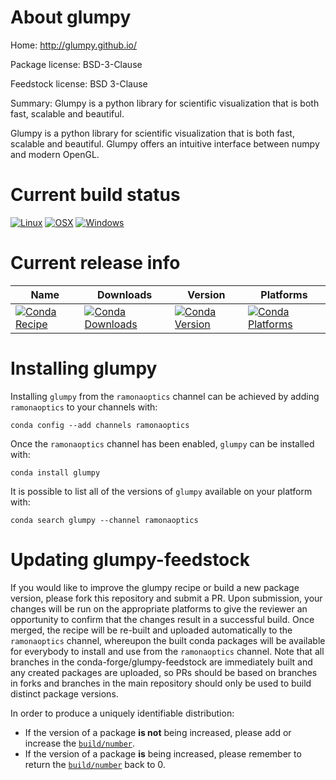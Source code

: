 About glumpy
============

Home: http://glumpy.github.io/

Package license: BSD-3-Clause

Feedstock license: BSD 3-Clause

Summary: Glumpy is a python library for scientific visualization that is both fast, scalable and beautiful.

Glumpy is a python library for scientific visualization that is both fast,
scalable and beautiful. Glumpy offers an intuitive interface between numpy
and modern OpenGL.


Current build status
====================

[![Linux](https://img.shields.io/circleci/project/github/conda-forge/glumpy-feedstock/master.svg?label=Linux)](https://circleci.com/gh/conda-forge/glumpy-feedstock)
[![OSX](https://img.shields.io/travis/conda-forge/glumpy-feedstock/master.svg?label=macOS)](https://travis-ci.org/conda-forge/glumpy-feedstock)
[![Windows](https://img.shields.io/appveyor/ci/conda-forge/glumpy-feedstock/master.svg?label=Windows)](https://ci.appveyor.com/project/conda-forge/glumpy-feedstock/branch/master)

Current release info
====================

| Name | Downloads | Version | Platforms |
| --- | --- | --- | --- |
| [![Conda Recipe](https://img.shields.io/badge/recipe-glumpy-green.svg)](https://anaconda.org/ramonaoptics/glumpy) | [![Conda Downloads](https://img.shields.io/conda/dn/ramonaoptics/glumpy.svg)](https://anaconda.org/ramonaoptics/glumpy) | [![Conda Version](https://img.shields.io/conda/vn/ramonaoptics/glumpy.svg)](https://anaconda.org/ramonaoptics/glumpy) | [![Conda Platforms](https://img.shields.io/conda/pn/ramonaoptics/glumpy.svg)](https://anaconda.org/ramonaoptics/glumpy) |

Installing glumpy
=================

Installing `glumpy` from the `ramonaoptics` channel can be achieved by adding `ramonaoptics` to your channels with:

```
conda config --add channels ramonaoptics
```

Once the `ramonaoptics` channel has been enabled, `glumpy` can be installed with:

```
conda install glumpy
```

It is possible to list all of the versions of `glumpy` available on your platform with:

```
conda search glumpy --channel ramonaoptics
```




Updating glumpy-feedstock
=========================

If you would like to improve the glumpy recipe or build a new
package version, please fork this repository and submit a PR. Upon submission,
your changes will be run on the appropriate platforms to give the reviewer an
opportunity to confirm that the changes result in a successful build. Once
merged, the recipe will be re-built and uploaded automatically to the
`ramonaoptics` channel, whereupon the built conda packages will be available for
everybody to install and use from the `ramonaoptics` channel.
Note that all branches in the conda-forge/glumpy-feedstock are
immediately built and any created packages are uploaded, so PRs should be based
on branches in forks and branches in the main repository should only be used to
build distinct package versions.

In order to produce a uniquely identifiable distribution:
 * If the version of a package **is not** being increased, please add or increase
   the [``build/number``](https://conda.io/docs/user-guide/tasks/build-packages/define-metadata.html#build-number-and-string).
 * If the version of a package **is** being increased, please remember to return
   the [``build/number``](https://conda.io/docs/user-guide/tasks/build-packages/define-metadata.html#build-number-and-string)
   back to 0.
